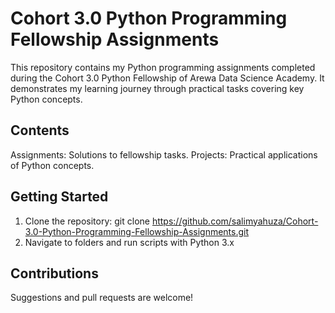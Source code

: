 # Cohort 3.0 Python Programming Fellowship Assignments

This repository contains my Python programming assignments completed during the Cohort 3.0 Python Fellowship of Arewa Data Science Academy. It demonstrates my learning journey through practical tasks covering key Python concepts.

## Contents
Assignments: Solutions to fellowship tasks.
Projects: Practical applications of Python concepts.

## Getting Started
1. Clone the repository: git clone https://github.com/salimyahuza/Cohort-3.0-Python-Programming-Fellowship-Assignments.git  
2. Navigate to folders and run scripts with Python 3.x

## Contributions
Suggestions and pull requests are welcome!
